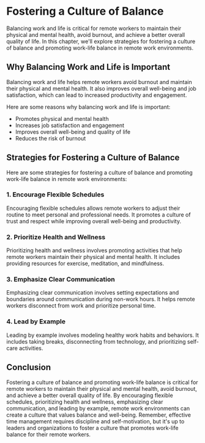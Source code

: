 Fostering a Culture of Balance
==================================================================

Balancing work and life is critical for remote workers to maintain their physical and mental health, avoid burnout, and achieve a better overall quality of life. In this chapter, we'll explore strategies for fostering a culture of balance and promoting work-life balance in remote work environments.

Why Balancing Work and Life is Important
----------------------------------------

Balancing work and life helps remote workers avoid burnout and maintain their physical and mental health. It also improves overall well-being and job satisfaction, which can lead to increased productivity and engagement.

Here are some reasons why balancing work and life is important:

- Promotes physical and mental health
- Increases job satisfaction and engagement
- Improves overall well-being and quality of life
- Reduces the risk of burnout

Strategies for Fostering a Culture of Balance
---------------------------------------------

Here are some strategies for fostering a culture of balance and promoting work-life balance in remote work environments:

### 1. Encourage Flexible Schedules

Encouraging flexible schedules allows remote workers to adjust their routine to meet personal and professional needs. It promotes a culture of trust and respect while improving overall well-being and productivity.

### 2. Prioritize Health and Wellness

Prioritizing health and wellness involves promoting activities that help remote workers maintain their physical and mental health. It includes providing resources for exercise, meditation, and mindfulness.

### 3. Emphasize Clear Communication

Emphasizing clear communication involves setting expectations and boundaries around communication during non-work hours. It helps remote workers disconnect from work and prioritize personal time.

### 4. Lead by Example

Leading by example involves modeling healthy work habits and behaviors. It includes taking breaks, disconnecting from technology, and prioritizing self-care activities.

Conclusion
----------

Fostering a culture of balance and promoting work-life balance is critical for remote workers to maintain their physical and mental health, avoid burnout, and achieve a better overall quality of life. By encouraging flexible schedules, prioritizing health and wellness, emphasizing clear communication, and leading by example, remote work environments can create a culture that values balance and well-being. Remember, effective time management requires discipline and self-motivation, but it's up to leaders and organizations to foster a culture that promotes work-life balance for their remote workers.
